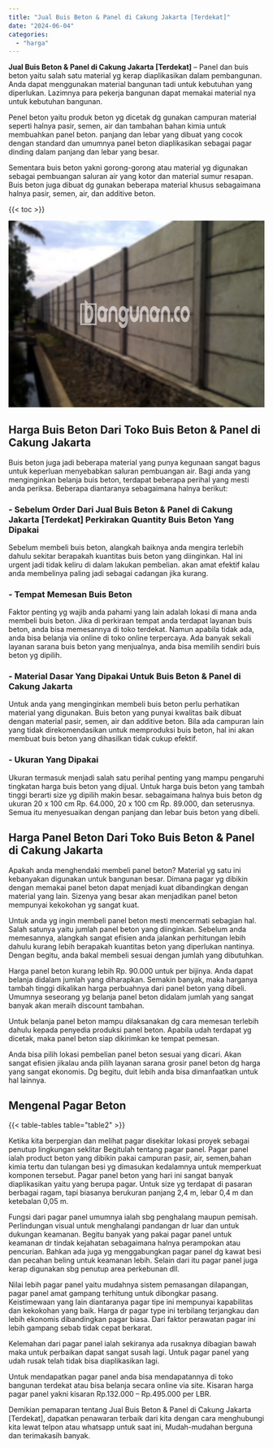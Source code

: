 ```yaml
---
title: "Jual Buis Beton & Panel di Cakung Jakarta [Terdekat]"
date: "2024-06-04"
categories: 
  - "harga"
---
```


**Jual Buis Beton & Panel di Cakung Jakarta \[Terdekat\]** – Panel dan buis beton yaitu salah satu material yg kerap diaplikasikan dalam pembangunan. Anda dapat menggunakan material bangunan tadi untuk kebutuhan yang diperlukan. Lazimnya para pekerja bangunan dapat memakai material nya untuk kebutuhan bangunan.

Penel beton yaitu produk beton yg dicetak dg gunakan campuran material seperti halnya pasir, semen, air dan tambahan bahan kimia untuk membuahkan panel beton. panjang dan lebar yang dibuat yang cocok dengan standard dan umumnya panel beton diaplikasikan sebagai pagar dinding dalam panjang dan lebar yang besar.

Sementara buis beton yakni gorong-gorong atau material yg digunakan sebagai pembuangan saluran air yang kotor dan material sumur resapan. Buis beton juga dibuat dg gunakan beberapa material khusus sebagaimana halnya pasir, semen, air, dan additive beton.

{{< toc >}}

![Jual Buis Beton & Panel di Cakung Jakarta [Terdekat]](/images/jual-panel-buis-beton-murah-37.png)

## Harga Buis Beton Dari Toko Buis Beton & Panel di Cakung Jakarta

Buis beton juga jadi beberapa material yang punya kegunaan sangat bagus untuk keperluan menyebabkan saluran pembuangan air. Bagi anda yang menginginkan belanja buis beton, terdapat beberapa perihal yang mesti anda periksa. Beberapa diantaranya sebagaimana halnya berikut:

### \- Sebelum Order Dari Jual Buis Beton & Panel di Cakung Jakarta \[Terdekat\] Perkirakan Quantity Buis Beton Yang Dipakai

Sebelum membeli buis beton, alangkah baiknya anda mengira terlebih dahulu sekitar berapakah kuantitas buis beton yang diinginkan. Hal ini urgent jadi tidak keliru di dalam lakukan pembelian. akan amat efektif kalau anda membelinya paling jadi sebagai cadangan jika kurang.

### \- Tempat Memesan Buis Beton

Faktor penting yg wajib anda pahami yang lain adalah lokasi di mana anda membeli buis beton. Jika di perkiraan tempat anda terdapat layanan buis beton, anda bisa memesannya di toko terdekat. Namun apabila tidak ada, anda bisa belanja via online di toko online terpercaya. Ada banyak sekali layanan sarana buis beton yang menjualnya, anda bisa memilih sendiri buis beton yg dipilih.

### \- Material Dasar Yang Dipakai Untuk Buis Beton & Panel di Cakung Jakarta

Untuk anda yang menginginkan membeli buis beton perlu perhatikan material yang digunakan. Buis beton yang punyai kwalitas baik dibuat dengan material pasir, semen, air dan additive beton. Bila ada campuran lain yang tidak direkomendasikan untuk memproduksi buis beton, hal ini akan membuat buis beton yang dihasilkan tidak cukup efektif.

### \- Ukuran Yang Dipakai

Ukuran termasuk menjadi salah satu perihal penting yang mampu pengaruhi tingkatan harga buis beton yang dijual. Untuk harga buis beton yang tambah tinggi berarti size yg dipilih makin besar. sebagaimana halnya buis beton dg ukuran 20 x 100 cm Rp. 64.000, 20 x 100 cm Rp. 89.000, dan seterusnya. Semua itu menyesuaikan dengan panjang dan lebar buis beton yang dibeli.

## Harga Panel Beton Dari Toko Buis Beton & Panel di Cakung Jakarta

Apakah anda menghendaki membeli panel beton? Material yg satu ini kebanyakan digunakan untuk bangunan besar. Dimana pagar yg dibikin dengan memakai panel beton dapat menjadi kuat dibandingkan dengan material yang lain. Sizenya yang besar akan menjadikan panel beton mempunyai kekokohan yg sangat kuat.

Untuk anda yg ingin membeli panel beton mesti mencermati sebagian hal. Salah satunya yaitu jumlah panel beton yang diinginkan. Sebelum anda memesannya, alangkah sangat efisien anda jalankan perhitungan lebih dahulu kurang lebih berapakah kuantitas beton yang diperlukan nantinya. Dengan begitu, anda bakal membeli sesuai dengan jumlah yang dibutuhkan.

Harga panel beton kurang lebih Rp. 90.000 untuk per bijinya. Anda dapat belanja didalam jumlah yang diharapkan. Semakin banyak, maka harganya tambah tinggi dikalikan harga perbuahnya dari panel beton yang dibeli. Umumnya seseorang yg belanja panel beton didalam jumlah yang sangat banyak akan meraih discount tambahan.

Untuk belanja panel beton mampu dilaksanakan dg cara memesan terlebih dahulu kepada penyedia produksi panel beton. Apabila udah terdapat yg dicetak, maka panel beton siap dikirimkan ke tempat pemesan.

Anda bisa pilih lokasi pembelian panel beton sesuai yang dicari. Akan sangat efisien jikalau anda pilih layanan sarana grosir panel beton dg harga yang sangat ekonomis. Dg begitu, duit lebih anda bisa dimanfaatkan untuk hal lainnya.

## Mengenal Pagar Beton

{{< table-tables table="table2" >}}

Ketika kita berpergian dan melihat pagar disekitar lokasi proyek sebagai penutup lingkungan seklitar Begitulah tentang pagar panel. Pagar panel ialah product beton yang dibikin pakai campuran pasir, air, semen,bahan kimia tertu dan tulangan besi yg dimasukan kedalamnya untuk memperkuat komponen tersebut. Pagar panel beton yang hari ini sangat banyak diaplikasikan yaitu yang berupa pagar. Untuk size yg terdapat di pasaran berbagai ragam, tapi biasanya berukuran panjang 2,4 m, lebar 0,4 m dan ketebalan 0,05 m.

Fungsi dari pagar panel umumnya ialah sbg penghalang maupun pemisah. Perlindungan visual untuk menghalangi pandangan dr luar dan untuk dukungan keamanan. Begitu banyak yang pakai pagar panel untuk keamanan dr tindak kejahatan sebagaimana halnya perampokan atau pencurian. Bahkan ada juga yg menggabungkan pagar panel dg kawat besi dan pecahan beling untuk keamanan lebih. Selain dari itu pagar panel juga kerap digunakan sbg penutup area perkebunan dll.

Nilai lebih pagar panel yaitu mudahnya sistem pemasangan dilapangan, pagar panel amat gampang terhitung untuk dibongkar pasang. Keistimewaan yang lain diantaranya pagar tipe ini mempunyai kapabilitas dan kekokohan yang baik. Harga dr pagar type ini terbilang terjangkau dan lebih ekonomis dibandingkan pagar biasa. Dari faktor perawatan pagar ini lebih gampang sebab tidak cepat berkarat.

Kelemahan dari pagar panel ialah sekiranya ada rusaknya dibagian bawah maka untuk perbaikan dapat sangat susah lagi. Untuk pagar panel yang udah rusak telah tidak bisa diaplikasikan lagi.

Untuk mendapatkan pagar panel anda bisa mendapatannya di toko bangunan terdekat atau bisa belanja secara online via site. Kisaran harga pagar panel yakni kisaran Rp.132.000 – Rp.495.000 per LBR.

Demikian pemaparan tentang Jual Buis Beton & Panel di Cakung Jakarta \[Terdekat\], dapatkan penawaran terbaik dari kita dengan cara menghubungi kita lewat telpon atau whatsapp untuk saat ini, Mudah-mudahan berguna dan terimakasih banyak.

